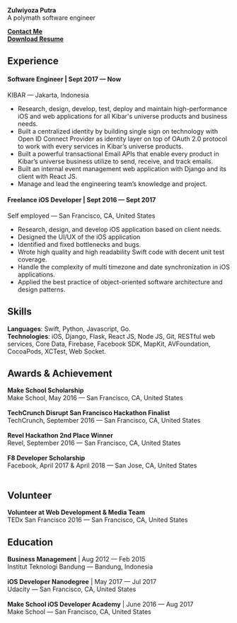 <b>Zulwiyoza Putra</b><br />
A polymath software engineer

<a href="mailto:putra@wiyoza.com?Subject=Hi%20Putra" target="_top"><b>Contact Me</b></a><br />
<a href="https://github.com/ZulwiyozaPutra/Zulwiyoza-Putra/raw/master/Zulwiyoza%20Putra.pdf"><b>Download Resume</b></a>

## Experience
#### Software Engineer | Sept 2017 — Now
KIBAR  — Jakarta, Indonesia
- Research, design, develop, test, deploy and maintain high-performance iOS and web applications for all Kibar's universe products and business needs.
- Built a centralized identity by building single sign on technology with Open ID Connect Provider as identity layer on top of OAuth 2.0 protocol to work with every services in Kibar’s universe products.
- Built a powerful transactional Email APIs that enable every product in Kibar’s universe business utilize to send, receive, and track emails.
- Built an internal event management web application with Django and its client with React JS.
- Manage and lead the engineering team’s knowledge and project.

#### Freelance iOS Developer | Sept 2016 — Sept 2017
Self employed — San Francisco, CA, United States
- Research, design, and develop iOS application based on client needs.
- Designed the UI/UX of the iOS application
- Identified and fixed bottlenecks and bugs.
- Wrote high quality and high readability Swift code with decent unit test coverage.
- Handle the complexity of multi timezone and date synchronization in iOS applications.
- Applied the best practice of object-oriented software architecture and design patterns.

## Skills
<b>Languages</b>: Swift, Python, Javascript, Go.<br />
<b>Technologies</b>:  iOS, Django, Flask, React JS, Node JS, Git, RESTful web services, Core Data, Firebase, Facebook SDK, MapKit, AVFoundation, CocoaPods, XCTest, Web Socket.<br />
## Awards & Achievement
<b>Make School Scholarship</b> <br/>
Make School, May 2016 — San Francisco, CA, United States<br/><br/>
<b>TechCrunch Disrupt San Francisco Hackathon Finalist</b> <br/>
TechCrunch, September 2016 — San Francisco, CA, United States<br/><br/>
<b>Revel Hackathon 2nd Place Winner</b> <br/> 
Revel, September 2016 — San Francisco, CA, United States<br/><br/>
<b>F8 Developer Scholarship</b> <br/>
Facebook, April 2017 & April 2018 — San Jose, CA, United States<br/><br/>

## Volunteer
<b>Volunteer at Web Development & Media Team</b> <br/>
TEDx San Francisco 2016 — San Francisco, CA, United States
## Education
<b>Business Management</b> | Aug 2012 — Feb 2015<br />
Institut Teknologi Bandung — Bandung, Indonesia <br /><br />
<b>iOS Developer Nanodegree</b> | May 2017 — Jul 2017 <br />
Udacity — San Francisco, CA, United States <br /><br />
<b>Make School iOS Developer Academy</b> | June 2016 — Aug 2017 <br />
Make School — San Francisco, CA, United States <br /><br />

